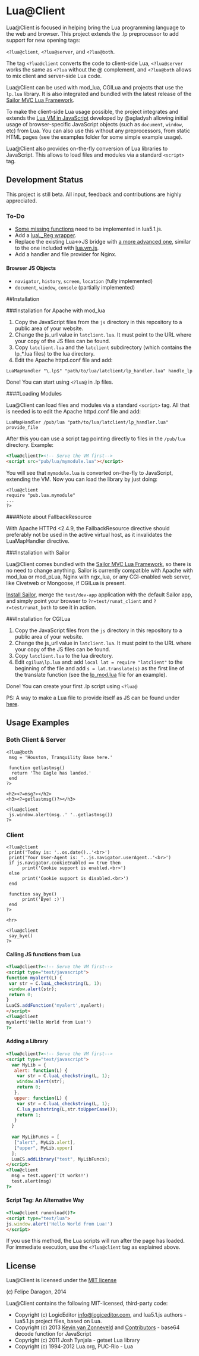 # Lua@Client #

Lua@Client is focused in helping bring the Lua programming language to the web and browser. This project extends the .lp preprocessor to add support for new opening tags:

`<?lua@client`, `<?lua@server`, and `<?lua@both`.

The tag `<?lua@client` converts the code to client-side Lua, `<?lua@server` works the same as `<?lua` without the @ complement, and `<?lua@both` allows to mix client and server-side Lua code.

Lua@Client can be used with mod_lua, CGILua and projects that use the `lp.lua` library. It is also integrated and bundled with the latest release of the [Sailor MVC Lua Framework](https://github.com/Etiene/sailor).

To make the client-side Lua usage possible, the project integrates and extends the [Lua VM in JavaScript](https://github.com/logiceditor-com/lua5.1.js) developed by @agladysh allowing initial usage of browser-specific JavaScript objects (such as `document`, `window`, etc) from Lua. You can also use this without any preprocessors, from static HTML pages (see the examples folder for some simple example usage).

Lua@Client also provides on-the-fly conversion of Lua libraries to JavaScript. This allows to load files and modules via a standard `<script>` tag.

## Development Status #

This project is still beta. All input, feedback and contributions are highly appreciated.

### To-Do #

* [Some missing functions](https://github.com/logiceditor-com/lua5.1.js/blob/master/TODO) need to be implemented in lua5.1.js.
* Add a [luaL_Reg wrapper](https://github.com/logiceditor-com/lua5.1.js/issues/4).
* Replace the existing Lua<->JS bridge with [a more advanced one](https://github.com/logiceditor-com/lua5.1.js/issues/4#issuecomment-39265865), similar to the one included with [lua.vm.js](https://github.com/kripken/lua.vm.js).
* Add a handler and file provider for Nginx.

#### Browser JS Objects #

* `navigator`, `history`, `screen`, `location` (fully implemented)
* `document`, `window`, `console` (partially implemented)

##Installation

###Installation for Apache with mod_lua

1. Copy the JavaScript files from the `js` directory in this repository to a public area of your website.
2. Change the js_url value in `latclient.lua`. It must point to the URL where your copy of the JS files can be found.
3. Copy `latclient.lua` and the `latclient` subdirectory (which contains the lp_*.lua files) to the lua directory.
4. Edit the Apache httpd.conf file and add:

```
LuaMapHandler "\.lp$" "path/to/lua/latclient/lp_handler.lua" handle_lp
```

Done! You can start using `<?lua@` in .lp files.

####Loading Modules

Lua@Client can load files and modules via a standard `<script>` tag. All that is needed is to edit the Apache httpd.conf file and add:

```
LuaMapHandler /pub/lua "path/to/lua/latclient/lp_handler.lua" provide_file
```

After this you can use a script tag pointing directly to files in the `/pub/lua` directory. Example:

```html
<?lua@client?><!-- Serve the VM first-->
<script src="pub/lua/mymodule.lua"></script>
```

You will see that `mymodule.lua` is converted on-the-fly to JavaScript, extending the VM. Now you can load the library by just doing: 

```
<?lua@client
require "pub.lua.mymodule"
...
?>
```

####Note about FallbackResource

With Apache HTTPd <2.4.9, the FallbackResource directive should preferably not be used in the active virtual host, as it invalidates the LuaMapHandler directive.

###Installation with Sailor

Lua@Client comes bundled with the [Sailor MVC Lua Framework](https://github.com/Etiene/sailor), so there is no need to change anything. Sailor is currently compatible with Apache with mod_lua or mod_pLua, Nginx with ngx_lua, or any CGI-enabled web server, like Civetweb or Mongoose, if CGILua is present.

[Install Sailor](https://github.com/Etiene/sailor#installation), merge the `test/dev-app` application with the default Sailor app, and simply point your browser to `?r=test/runat_client` and `?r=test/runat_both` to see it in action.

###Installation for CGILua

1. Copy the JavaScript files from the `js` directory in this repository to a public area of your website.
2. Change the js_url value in `latclient.lua`. It must point to the URL where your copy of the JS files can be found.
3. Copy `latclient.lua` to the lua directory.
4. Edit `cgilua\lp.lua` and: add `local lat = require "latclient"` to the beginning of the file and add `s = lat.translate(s)` as the first line of the translate function (see the [lp_mod.lua](https://github.com/felipedaragon/lua_at_client/blob/master/lua/latclient/lp_mod.lua) file for an example).

Done! You can create your first .lp script using `<?lua@`

PS: A way to make a Lua file to provide itself as JS can be found under [here](https://github.com/felipedaragon/lua_at_client/blob/master/examples/file_provider/demo_cgilua.lua).

## Usage Examples #

### Both Client & Server #

```
<?lua@both
 msg = 'Houston, Tranquility Base here.'
 
 function getlastmsg()
  return 'The Eagle has landed.'
 end
?>

<h2><?=msg?></h2>
<h3><?=getlastmsg()?></h3>

<?lua@client
 js.window.alert(msg..' '..getlastmsg())
?>
```

### Client #

```
<?lua@client
 print('Today is: '..os.date()..'<br>')
 print('Your User-Agent is: '..js.navigator.userAgent..'<br>')
 if js.navigator.cookieEnabled == true then
      print('Cookie support is enabled.<br>')
 else
      print('Cookie support is disabled.<br>')
 end
 
 function say_bye()
      print('Bye! :)')
 end
?>

<hr>

<?lua@client
 say_bye()
?>
```

#### Calling JS functions from Lua #

```html
<?lua@client?><!-- Serve the VM first-->
<script type="text/javascript">
function myalert(L) {
 var str = C.luaL_checkstring(L, 1);
 window.alert(str);
 return 0;
}
LuaCS.addFunction('myalert',myalert);
</script>
<?lua@client
myalert('Hello World from Lua!')
?>
```

#### Adding a Library #

```html
<?lua@client?><!-- Serve the VM first-->
<script type="text/javascript">
  var MyLib = {
   alert: function(L) {
    var str = C.luaL_checkstring(L, 1);
    window.alert(str);
    return 0;
   },
   upper: function(L) {
    var str = C.luaL_checkstring(L, 1);
    C.lua_pushstring(L,str.toUpperCase());
    return 1;
   }
  }
  
  var MyLibFuncs = [
   ["alert", MyLib.alert],
   ["upper", MyLib.upper]
  ];
  LuaCS.addLibrary("test", MyLibFuncs);
</script>
<?lua@client
  msg = test.upper('It works!')
  test.alert(msg)
?>
```

#### Script Tag: An Alternative Way #

```html
<?lua@client runonload()?>
<script type="text/lua">
js.window.alert('Hello World from Lua!')
</script>
```

If you use this method, the Lua scripts will run after the page has loaded. For immediate execution, use the `<?lua@client` tag as explained above.

## License #

Lua@Client is licensed under the [MIT license](http://opensource.org/licenses/MIT)

(c) Felipe Daragon, 2014

Lua@Client contains the following MIT-licensed, third-party code:

* Copyright (c) LogicEditor <info@logiceditor.com>, and lua5.1.js authors - lua5.1.js project files, based on Lua.
* Copyright (c) 2013 [Kevin van Zonneveld](http://kvz.io) and [Contributors](http://phpjs.org/authors) - base64 decode function for JavaScript
* Copyright (c) 2011 Josh Tynjala - getset Lua library
* Copyright (c) 1994-2012 Lua.org, PUC-Rio - Lua